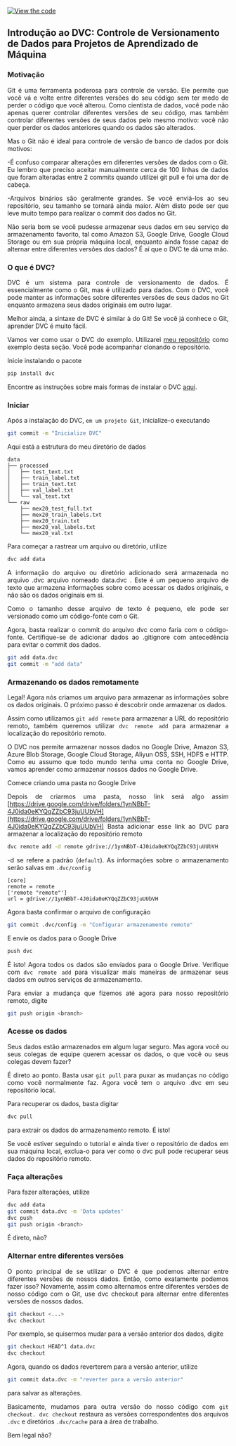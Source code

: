 [![View the code](https://img.shields.io/badge/GitHub-Visualizar_codigo-blue?logo=GitHub)](https://github.com/HenriqueAJNB/data-science-escalavel/tree/main/book)


## Introdução ao DVC: Controle de Versionamento de Dados para Projetos de Aprendizado de Máquina

<div style="text-align: justify">

<!---figura "Photo by Franki Chamaki on Unsplash" -->

### Motivação

Git é uma ferramenta poderosa para controle de versão. Ele permite que você vá e volte entre diferentes versões do seu código sem ter medo de perder o código que você alterou. Como cientista de dados, você pode não apenas querer controlar diferentes versões de seu código, mas também controlar diferentes versões de seus dados pelo mesmo motivo: você não quer perder os dados anteriores quando os dados são alterados.

Mas o Git não é ideal para controle de versão de banco de dados por dois motivos:

-É confuso comparar alterações em diferentes versões de dados com o Git. Eu lembro que preciso aceitar manualmente cerca de 100 linhas de dados que foram alteradas entre 2 commits quando utilizei git pull e foi uma dor de cabeça.

-Arquivos binários são geralmente grandes. Se você enviá-los ao seu repositório, seu tamanho se tornará ainda maior. Além disto pode ser que leve muito tempo para realizar o commit dos dados no Git.

Não seria bom se você pudesse armazenar seus dados em seu serviço de armazenamento favorito, tal como Amazon S3, Google Drive, Google Cloud Storage ou em sua própria máquina local, enquanto ainda fosse capaz de alternar entre diferentes versões dos dados? É aí que o DVC te dá uma mão.

### O que é DVC?

DVC é um sistema para controle de versionamento de dados. É essencialmente como o Git, mas é utilizado para dados. Com o DVC, você pode manter as informações sobre diferentes versões de seus dados no Git enquanto armazena seus dados originais em outro lugar.

Melhor ainda, a sintaxe de DVC é similar à do Git! Se você já conhece o Git, aprender DVC é muito fácil.

Vamos ver como usar o DVC do exemplo. Utilizarei [meu repositório](https://github.com/khuyentran1401/Machine-learning-pipeline) como exemplo desta seção. Você pode acompanhar clonando o repositório.

Inicie instalando o pacote

```bash
pip install dvc
```

Encontre as instruções sobre mais formas de instalar o DVC [aqui](https://dvc.org/doc/install).

### Iniciar

Após a instalação do DVC, `em um projeto Git`, inicialize-o executando

```bash
git commit -m "Inicialize DVC"
```

Aqui está a estrutura do meu diretório de dados

```
data
├── processed
│   ├── test_text.txt
│   ├── train_label.txt
│   ├── train_text.txt
│   ├── val_label.txt
│   └── val_text.txt
└── raw
    ├── mex20_test_full.txt
    ├── mex20_train_labels.txt
    ├── mex20_train.txt
    ├── mex20_val_labels.txt
    └── mex20_val.txt
```

Para começar a rastrear um arquivo ou diretório, utilize

```bash
dvc add data
```

A informação do arquivo ou diretório adicionado será armazenada no arquivo .dvc arquivo nomeado data.dvc . Este é um pequeno arquivo de texto que armazena informações sobre como acessar os dados originais, e não são os dados originais em si.

Como o tamanho desse arquivo de texto é pequeno, ele pode ser versionado como um código-fonte com o Git.

Agora, basta realizar o commit do arquivo dvc como faria com o código-fonte. Certifique-se de adicionar dados ao .gitignore com antecedência para evitar o commit dos dados.

```bash
git add data.dvc
git commit -m "add data"
```

### Armazenando os dados remotamente


Legal! Agora nós criamos um arquivo para armazenar as informações sobre os dados originais. O próximo passo é descobrir onde armazenar os dados.

Assim como utilizamos `git add remote` para armazenar a URL do repositório remoto, também queremos utilizar `dvc remote add` para armazenar a localização do repositório remoto.

O DVC nos permite armazenar nossos dados no Google Drive, Amazon S3, Azure Blob Storage, Google Cloud Storage, Aliyun OSS, SSH, HDFS e HTTP. Como eu assumo que todo mundo tenha uma conta no Google Drive, vamos aprender como armazenar nossos dados no Google Drive.

Comece criando uma pasta no Google Drive

<!---figura do Google Drive-->


Depois de criarmos uma pasta, nosso link será algo assim [https://drive.google.com/drive/folders/1ynNBbT-4J0ida0eKYQqZZbC93juUUbVH](https://drive.google.com/drive/folders/1ynNBbT-4J0ida0eKYQqZZbC93juUUbVH)
Basta adicionar esse link ao DVC para armazenar a localização do repositório remoto

```bash
dvc remote add -d remote gdrive://1ynNBbT-4J0ida0eKYQqZZbC93juUUbVH
```

-d se refere a padrão (`default`). As informações sobre o armazenamento serão salvas em `.dvc/config`

```
[core]
remote = remote
['remote "remote"']
url = gdrive://1ynNBbT-4J0ida0eKYQqZZbC93juUUbVH
```

Agora basta confirmar o arquivo de configuração

```bash
git commit .dvc/config -m "Configurar armazenamento remoto"
```

E envie os dados para o Google Drive

```bash
push dvc
```

É isto! Agora todos os dados são enviados para o Google Drive. Verifique com `dvc remote add` para visualizar mais maneiras de armazenar seus dados em outros serviços de armazenamento.

Para enviar a mudança que fizemos até agora para nosso repositório remoto, digite

```bash
git push origin <branch>
```
### Acesse os dados

Seus dados estão armazenados em algum lugar seguro. Mas agora você ou seus colegas de equipe querem acessar os dados, o que você ou seus colegas devem fazer?

É direto ao ponto. Basta usar `git pull` para puxar as mudanças no código como você normalmente faz. Agora você tem o arquivo .dvc em seu repositório local.

Para recuperar os dados, basta digitar

```bash
dvc pull
```

para extrair os dados do armazenamento remoto. É isto!

Se você estiver seguindo o tutorial e ainda tiver o repositório de dados em sua máquina local, exclua-o para ver como o dvc pull pode recuperar seus dados do repositório remoto.

### Faça alterações

Para fazer alterações, utilize

```bash
dvc add data
git commit data.dvc -m 'Data updates'
dvc push
git push origin <branch>
```

É direto, não?

### Alternar entre diferentes versões

O ponto principal de se utilizar o DVC é que podemos alternar entre diferentes versões de nossos dados. Então, como exatamente podemos fazer isso? Novamente, assim como alternamos entre diferentes versões de nosso código com o Git, use dvc checkout para alternar entre diferentes versões de nossos dados.

```bash
git checkout <...>
dvc checkout
```

Por exemplo, se quisermos mudar para a versão anterior dos dados, digite

```bash
git checkout HEAD^1 data.dvc
dvc checkout
```

Agora, quando os dados reverterem para a versão anterior, utilize

```bash
git commit data.dvc -m "reverter para a versão anterior"
```

para salvar as alterações.

Basicamente, mudamos para outra versão do nosso código com `git checkout. dvc checkout` restaura as versões correspondentes dos arquivos `.dvc` e diretórios `.dvc/cache` para a área de trabalho.

Bem legal não?

</div>
